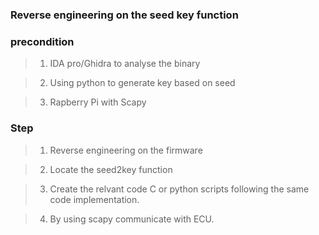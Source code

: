 ### Reverse engineering on the seed key function

### precondition

> 1. IDA pro/Ghidra to analyse the binary

> 2. Using python to generate key based on seed

> 3. Rapberry Pi with Scapy


### Step

> 1. Reverse engineering on the firmware

> 2. Locate the seed2key function

> 3. Create the relvant code C or python scripts following the same code implementation.

> 4. By using scapy communicate with ECU.
 

